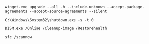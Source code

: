 `winget.exe upgrade --all -h --include-unknown --accept-package-agreements --accept-source-agreements --silent`

`C:\Windows\System32\shutdown.exe -s -t 0`

`DISM.exe /Online /Cleanup-image /Restorehealth`

`sfc /scannow`